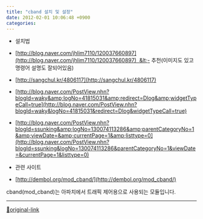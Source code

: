 ```yaml
---
title: "cband 설치 및 설정"
date: 2012-02-01 10:06:48 +0900
categories: 
---
```

  

  
- 설치법
- [http://blog.naver.com/jhlim7110/120037660897](http://blog.naver.com/jhlim7110/120037660897)  &lt;- 추천(이미지도 있고 명령어 설명도 잘되어있음)
- [http://sangchul.kr/4806117](http://sangchul.kr/4806117)
- [http://blog.naver.com/PostView.nhn?blogId=waky&amp;logNo=41815031&amp;redirect=Dlog&amp;widgetTypeCall=true](http://blog.naver.com/PostView.nhn?blogId=waky&logNo=41815031&redirect=Dlog&widgetTypeCall=true)
- [http://blog.naver.com/PostView.nhn?blogId=ssunking&amp;logNo=130074113286&amp;parentCategoryNo=1&amp;viewDate=&amp;currentPage=1&amp;listtype=0](http://blog.naver.com/PostView.nhn?blogId=ssunking&logNo=130074113286&parentCategoryNo=1&viewDate=&currentPage=1&listtype=0)

- 관련 사이트
- [http://dembol.org/mod_cband/](http://dembol.org/mod_cband/)


  

cband(mod_cband)는 아파치에서 트래픽 제어용으로 사용되는 모듈입니다.




***
[🔗original-link](http://www.mins01.com/mh/tech/read/757)